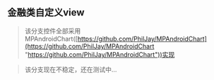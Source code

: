 ## 金融类自定义view

> 该分支控件全部采用MPAndroidChart([https://github.com/PhilJay/MPAndroidChart](https://github.com/PhilJay/MPAndroidChart "https://github.com/PhilJay/MPAndroidChart"))实现

> 该分支现在不稳定，还在测试中...